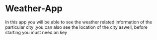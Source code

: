 # Weather-App
In this app you will be able to see the weather related information  of the particular city ,you can also see the location of the city aswell, 
before starting you must need an key 
